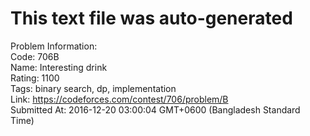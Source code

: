 # This text file was auto-generated  
  
Problem Information:  
Code: 706B  
Name: Interesting drink  
Rating: 1100  
Tags: binary search, dp, implementation  
Link: https://codeforces.com/contest/706/problem/B  
Submitted At: 2016-12-20 03:00:04 GMT+0600 (Bangladesh Standard Time)  
